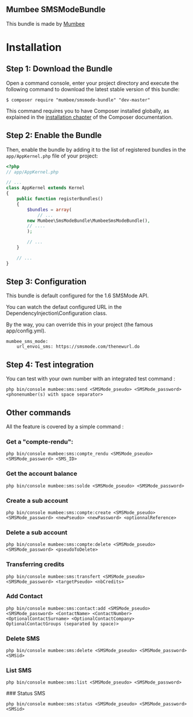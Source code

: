 Mumbee SMSModeBundle
--------------------

This bundle is made by [Mumbee](https://mumbee.fr)

Installation
============

Step 1: Download the Bundle
---------------------------

Open a command console, enter your project directory and execute the
following command to download the latest stable version of this bundle:

```console
$ composer require "mumbee/smsmode-bundle" "dev-master"
```

This command requires you to have Composer installed globally, as explained
in the [installation chapter](https://getcomposer.org/doc/00-intro.md)
of the Composer documentation.

Step 2: Enable the Bundle
-------------------------

Then, enable the bundle by adding it to the list of registered bundles
in the `app/AppKernel.php` file of your project:

```php
<?php
// app/AppKernel.php

// ...
class AppKernel extends Kernel
{
    public function registerBundles()
    {
        $bundles = array(
            // ...
	    new Mumbee\SmsModeBundle\MumbeeSmsModeBundle(),
	    // ....
        );

        // ...
    }

    // ...
}
```

Step 3: Configuration
------------------------

This bundle is default configured for the 1.6 SMSMode API.

You can watch the defaut configured URL in the DependencyInjection\Configuration class.

By the way, you can override this in your project (the famous app/config.yml).

```
mumbee_sms_mode:
    url_envoi_sms: https://smsmode.com/thenewurl.do
```

Step 4: Test integration
------------------------

You can test with your own number with an integrated test command :

```
php bin/console mumbee:sms:send <SMSMode_pseudo> <SMSMode_password> <phonenumber(s) with space separator>
```
 
Other commands
--------------

All the feature is covered by a simple command :


### Get a "compte-rendu":

```
php bin/console mumbee:sms:compte_rendu <SMSMode_pseudo> <SMSMode_password> <SMS_ID>
```

### Get the account balance

```
php bin/console mumbee:sms:solde <SMSMode_pseudo> <SMSMode_password>
```

### Create a sub account

```
php bin/console mumbee:sms:compte:create <SMSMode_pseudo> <SMSMode_password> <newPseudo> <newPassword> <optionnalReference>
```

### Delete a sub account

```
php bin/console mumbee:sms:compte:delete <SMSMode_pseudo> <SMSMode_password> <pseudoToDelete>
```

### Transferring credits

```
php bin/console mumbee:sms:transfert <SMSMode_pseudo> <SMSMode_password> <targetPseudo> <nbCredits>
```

### Add Contact

```
php bin/console mumbee:sms:contact:add <SMSMode_pseudo> <SMSMode_password> <ContactName> <ContactNumber> <OptionalContactSurname> <OptionalContactCompany> OptionalContactGroups (separated by space)>
```

### Delete SMS

```
php bin/console mumbee:sms:delete <SMSMode_pseudo> <SMSMode_password> <SMSid>
```

### List SMS

```
php bin/console mumbee:sms:list <SMSMode_pseudo> <SMSMode_password>
```

### Status SMS

```
php bin/console mumbee:sms:status <SMSMode_pseudo> <SMSMode_password> <SMSid>
```

